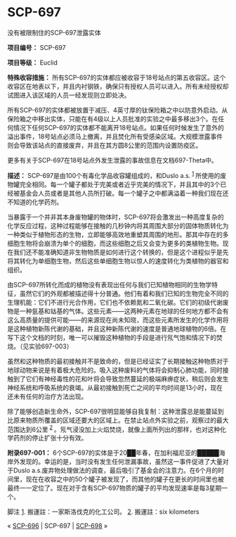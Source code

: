 # SCP-697
                        




没有被限制住的SCP-697泄露实体



**项目编号：** SCP-697

**项目等级：** Euclid

**特殊收容措施：** 所有SCP-697的实体都应被收容于18号站点的第五收容区。这个收容区在地表以下，并且内衬钢铁，确保只有授权人员可以进入。所有未经授权却试图进入该区域的人员一经发现则立即处决。

所有SCP-697的实体都被放置于减压、4英寸厚的钛保险箱之中以防意外启动。从保险箱之中移出实体，只能在有4级以上人员批准的实验之中最多移出3个。在任何情况下任何SCP-697的实体都不能离开18号站点。如果任何时候发生了意外的溢出事件，18号站点必须马上撤离，并且焚化所有受感染区域。大规模泄露事件则会导致该站点的直接废弃，并且在其方圆8公里的范围内设置防疫区。

更多有关于SCP-697在18号站点外发生泄露的事故信息在文档697-Theta中。

**描述：** SCP-697是由100个有毒化学品收容罐组成的，和Duslo a.s.<sup class='footnoteref'>
 <a shape='rect' class='footnoteref' id='footnoteref-1' href='javascript:;' onclick='WIKIDOT.page.utils.scrollToReference(&apos;footnote-1&apos;)'>1</a>
</sup>所使用的废物罐完全相同。每一个罐子都处于完美或者近乎完美的情况下，并且其中的3个已经被基金会人员或者是其他人员所打破。每一个罐子之中都满溢着一种我们现在还不知道的化学药剂。

当暴露于一个并非其本身废物罐的物体时，SCP-697将会激发出一种高度复杂的化学反应过程，这种过程能够在接触的几秒钟内将其周围大部分的固体物质转化为一种类似于植物形态的生物，立即能够高效地重塑其周围的地形。那其中存在的多细胞生物将会崩溃为单个的细胞，而这些细胞之后又会变为更多的类植物生物。现在我们还不能准确知道非生物物质是如何进行这个转换的，但是这个进程似乎是先将其转化为单细胞生物，然后这些单细胞生物以惊人的速度转化为类植物的器官和组织。

由SCP-697所转化而成的植物没有表现出任何与我们已知植物相同的生物学特征，虽然它们的外观都被描述得十分普通。他们有着和我们已知的生物完全不同的生理机能：它们不进行光合作用，它们也不依赖氮和二氧化碳。它们的初级代谢废物是一种氩基和钴基的气体。这些元素——这两种元素在地球的任何地方都不会有这么高质量的提供可能——的来源现在尚未知晓，而这些元素所发生的化学作用将是这种植物新陈代谢的基础，并且这种新陈代谢的速度是普通地球植物的6倍。在写下这个文档的时刻，唯一可以摧毁这种植物的手段是进行氖气饱和情况下的焚烧。（见实验697-003）

虽然和这种物质的最初接触并不是致命的，但是已经证实了长期接触这种物质对于地球动物来说是有着极大危险的。吸入这种废料的气体将会抑制心肺功能，同时接触到了它们有神经毒性的花和叶将会导致忽然蔓延的极端麻痹症状，稍后则会发生神经系统和呼吸系统的衰竭。从最初接触到死亡之间的平均时间是13小时，现在还未有任何的治疗方法出现。

除了能够创造新生命外，SCP-697很明显能够自我复制：这种泄露总是能蔓延到比原来物质所覆盖的区域还要大的区域上。在禁止站点外实验之前，观察过的最大范围达到6公里<sup class='footnoteref'>
 <a shape='rect' class='footnoteref' id='footnoteref-2' href='javascript:;' onclick='WIKIDOT.page.utils.scrollToReference(&apos;footnote-2&apos;)'>2</a>
</sup>。氖气浸没加上火焰焚烧，就像上面所列出的那样，也对这种化学药剂的停止扩张十分有效。

**附录697-001：** 6个SCP-697的实体是于20██年春，在加利福尼亚的█████海岸外发现的。幸运的是，当时没有发生任何泄漏事故，虽然这一事件促进了大量对于Duslo a.s.废弃物处理做法的调查，最后吸引了基金会的注意力。在6个月的时间里，现在在收容之中的50个罐子被发现了，而其他的罐子在更长的时间里也被最终一一定位了。现在对于含有SCP-697物质的罐子的平均发现速率是每3星期一个。


脚注
<a shape='rect' href='javascript:;' onclick='WIKIDOT.page.utils.scrollToReference(&apos;footnoteref-1&apos;)'>1</a>. 搬運註：一家斯洛伐克的化工公司。
<a shape='rect' href='javascript:;' onclick='WIKIDOT.page.utils.scrollToReference(&apos;footnoteref-2&apos;)'>2</a>. 搬運註：six kilometers



« [SCP-696](/scp-696) | SCP-697 | [SCP-698](/scp-698) »





                    